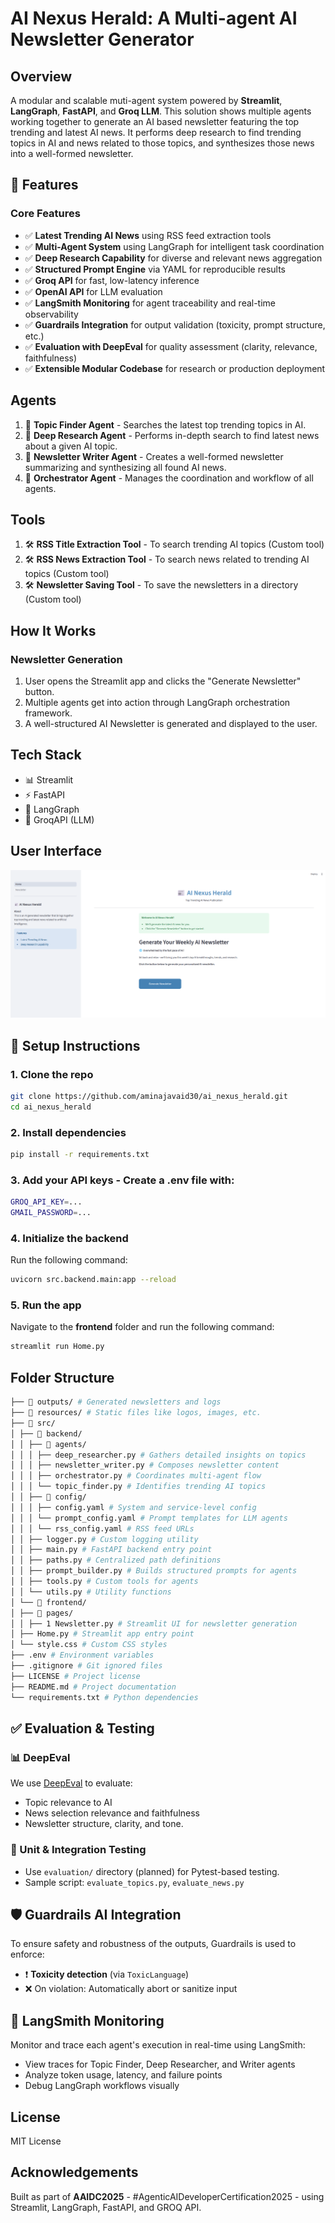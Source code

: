 # AI Nexus Herald: A Multi-agent AI Newsletter Generator

## Overview
A modular and scalable muti-agent system powered by **Streamlit**, **LangGraph**, **FastAPI**, and **Groq LLM**. This solution shows multiple agents working together to generate an AI based newsletter featuring the top trending and latest AI news. It performs deep research to find trending topics in AI and news related to those topics, and synthesizes those news into a well-formed newsletter. 


## 🚀 Features
### Core Features
- ✅ **Latest Trending AI News** using RSS feed extraction tools
- ✅ **Multi-Agent System** using LangGraph for intelligent task coordination
- ✅ **Deep Research Capability** for diverse and relevant news aggregation
- ✅ **Structured Prompt Engine** via YAML for reproducible results
- ✅ **Groq API** for fast, low-latency inference
- ✅ **OpenAI API** for LLM evaluation
- ✅ **LangSmith Monitoring** for agent traceability and real-time observability
- ✅ **Guardrails Integration** for output validation (toxicity, prompt structure, etc.)
- ✅ **Evaluation with DeepEval** for quality assessment (clarity, relevance, faithfulness)
- ✅ **Extensible Modular Codebase** for research or production deployment


## Agents
1. 🤖 **Topic Finder Agent** - Searches the latest top trending topics in AI.
2. 🤖 **Deep Research Agent** - Performs in-depth search to find latest news about a given AI topic.
3. 🤖 **Newsletter Writer Agent** - Creates a well-formed newsletter summarizing and synthesizing all found AI news.
4. 🤖 **Orchestrator Agent** - Manages the coordination and workflow of all agents. 

## Tools
1. 🛠️ **RSS Title Extraction Tool** - To search trending AI topics (Custom tool)
2. 🛠️ **RSS News Extraction Tool** - To search news related to trending AI topics (Custom tool)
3. 🛠️ **Newsletter Saving Tool** - To save the newsletters in a directory (Custom tool)


## How It Works
### **Newsletter Generation**
1. User opens the Streamlit app and clicks the "Generate Newsletter" button.
2. Multiple agents get into action through LangGraph orchestration framework.
3. A well-structured AI Newsletter is generated and displayed to the user.

## Tech Stack
- 📊 Streamlit
- ⚡ FastAPI
- 🧬 LangGraph
- 🧠 GroqAPI (LLM)

## User Interface
<img src="resources/ai_nexus_herald.png">

## 🔧 Setup Instructions
### 1. Clone the repo
```sh
git clone https://github.com/aminajavaid30/ai_nexus_herald.git
cd ai_nexus_herald
```

### 2. Install dependencies
```sh
pip install -r requirements.txt
```

### 3. **Add your API keys** - Create a .env file with:
```sh
GROQ_API_KEY=...
GMAIL_PASSWORD=...
```

### 4. Initialize the backend
Run the following command:
```sh
uvicorn src.backend.main:app --reload
```

### 5. Run the app
Navigate to the **frontend** folder and run the following command:
```sh
streamlit run Home.py
```

## Folder Structure
```sh
├── 📂 outputs/ # Generated newsletters and logs
├── 📂 resources/ # Static files like logos, images, etc.
├── 📂 src/
│ ├── 📂 backend/
│ │ ├── 📂 agents/
│ │ │ ├── deep_researcher.py # Gathers detailed insights on topics
│ │ │ ├── newsletter_writer.py # Composes newsletter content
│ │ │ ├── orchestrator.py # Coordinates multi-agent flow
│ │ │ └── topic_finder.py # Identifies trending AI topics
│ │ ├── 📂 config/
│ │ │ ├── config.yaml # System and service-level config
│ │ │ └── prompt_config.yaml # Prompt templates for LLM agents
│ │ │ └── rss_config.yaml # RSS feed URLs
│ │ ├── logger.py # Custom logging utility
│ │ ├── main.py # FastAPI backend entry point
│ │ ├── paths.py # Centralized path definitions
│ │ ├── prompt_builder.py # Builds structured prompts for agents
│ │ ├── tools.py # Custom tools for agents
│ │ └── utils.py # Utility functions
│ └── 📂 frontend/
│ ├── 📂 pages/
│ │ ├── 1 Newsletter.py # Streamlit UI for newsletter generation
│ ├── Home.py # Streamlit app entry point
│ └── style.css # Custom CSS styles
├── .env # Environment variables
├── .gitignore # Git ignored files
├── LICENSE # Project license
├── README.md # Project documentation
└── requirements.txt # Python dependencies
```

## ✅ Evaluation & Testing

### 📊 DeepEval
We use [DeepEval](https://github.com/confident-ai/deepeval) to evaluate:
- Topic relevance to AI
- News selection relevance and faithfulness
- Newsletter structure, clarity, and tone.

### 🧪 Unit & Integration Testing
- Use `evaluation/` directory (planned) for Pytest-based testing.
- Sample script: `evaluate_topics.py`, `evaluate_news.py`


## 🛡️ Guardrails AI Integration

To ensure safety and robustness of the outputs, Guardrails is used to enforce:
- ❗ **Toxicity detection** (via `ToxicLanguage`)
- ❌ On violation: Automatically abort or sanitize input


## 📡 LangSmith Monitoring

Monitor and trace each agent's execution in real-time using LangSmith:
- View traces for Topic Finder, Deep Researcher, and Writer agents
- Analyze token usage, latency, and failure points
- Debug LangGraph workflows visually


## License
MIT License

## Acknowledgements
Built as part of **AAIDC2025** - #AgenticAIDeveloperCertification2025 - using Streamlit, LangGraph, FastAPI, and GROQ API.